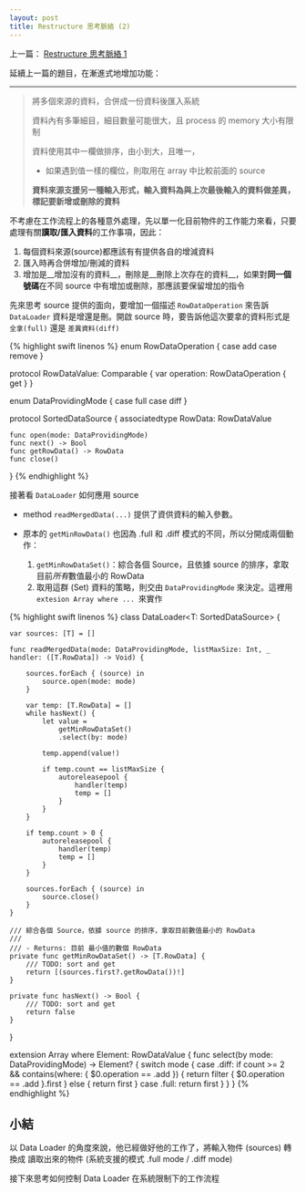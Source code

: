 ```yaml
---
layout: post
title: Restructure 思考脈絡 (2)
--- 
```


上一篇： [Restructure 思考脈絡 1](2018-08-01-Restructure.md)


延續上一篇的題目，在漸進式地增加功能：

------

> 將多個來源的資料，合併成一份資料後匯入系統
>
> 資料內有多筆細目，細目數量可能很大，且 process 的 memory 大小有限制
>
> 資料使用其中一欄做排序，由小到大，且唯一，
>  - 如果遇到值一樣的欄位，則取用在 array 中比較前面的 source 
>
> **資料來源支援另一種輸入形式，輸入資料為與上次最後輸入的資料做差異，標記要新增或刪除的資料**

不考慮在工作流程上的各種意外處理，先以單一化目前物件的工作能力來看，只要處理有關**讀取/匯入資料**的工作事項，因此：

1. 每個資料來源(source)都應該有有提供各自的增減資料
2. 匯入時再合併增加/刪減的資料
3. 增加是__增加沒有的資料__，刪除是__刪除上次存在的資料__，如果對**同一個號碼**在不同 source 中有增加或刪除，那應該要保留增加的指令

先來思考 source 提供的面向，要增加一個描述 `RowDataOperation` 來告訴 `DataLoader` 資料是增還是刪。開啟 source 時，要告訴他這次要拿的資料形式是 `全拿(full)` 還是 `差異資料(diff)`

{% highlight swift linenos %}
enum RowDataOperation {
    case add
    case remove
}

protocol RowDataValue: Comparable {
    var operation: RowDataOperation { get }
}

enum DataProvidingMode {
    case full
    case diff
}

protocol SortedDataSource {
    associatedtype RowData: RowDataValue

    func open(mode: DataProvidingMode)
    func next() -> Bool
    func getRowData() -> RowData
    func close()
}
{% endhighlight %}


接著看 `DataLoader` 如何應用 source

- method `readMergedData(...)` 提供了資供資料的輸入參數。

- 原本的 `getMinRowData()` 也因為 .full 和 .diff 模式的不同，所以分開成兩個動作：
  1. `getMinRowDataSet()`：綜合各個 Source，且依據 source 的排序，拿取目前*所有*數值最小的 RowData
  2. 取用這群 (Set) 資料的策略，則交由 `DataProvidingMode` 來決定。這裡用 `extesion Array where ... `來實作

{% highlight swift linenos %}
class DataLoader<T: SortedDataSource> {
    
    var sources: [T] = []
    
    func readMergedData(mode: DataProvidingMode, listMaxSize: Int, _ handler: ([T.RowData]) -> Void) {
        
        sources.forEach { (source) in
            source.open(mode: mode)
        }
        
        var temp: [T.RowData] = []
        while hasNext() {
            let value =
                getMinRowDataSet()
                .select(by: mode)

            temp.append(value!)
            
            if temp.count == listMaxSize {
                autoreleasepool {
                    handler(temp)
                    temp = []
                }
            }
        }
        
        if temp.count > 0 {
            autoreleasepool {
                handler(temp)
                temp = []
            }
        }
        
        sources.forEach { (source) in
            source.close()
        }
    }
    
    /// 綜合各個 Source，依據 source 的排序，拿取目前數值最小的 RowData
    ///
    /// - Returns: 目前 最小值的數個 RowData
    private func getMinRowDataSet() -> [T.RowData] {
        /// TODO: sort and get
        return [(sources.first?.getRowData())!]
    }
    
    private func hasNext() -> Bool {
        /// TODO: sort and get
        return false
    }
}

extension Array where Element: RowDataValue {
    func select(by mode: DataProvidingMode) -> Element? {
        switch mode {
        case .diff:
            if count >= 2 && contains(where: { $0.operation == .add }) {
                return filter { $0.operation == .add }.first
            } else {
                return first
            }
        case .full:
            return first
        }
    }
}
{% endhighlight %}

## 小結

以 Data Loader 的角度來說，他已經做好他的工作了，將輸入物件 (sources) 轉換成 讀取出來的物件 (系統支援的模式 .full mode / .diff mode)

接下來思考如何控制 Data Loader 在系統限制下的工作流程
